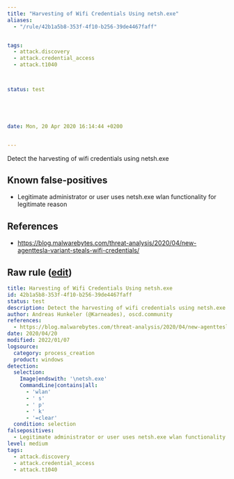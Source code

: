 ```yaml
---
title: "Harvesting of Wifi Credentials Using netsh.exe"
aliases:
  - "/rule/42b1a5b8-353f-4f10-b256-39de4467faff"


tags:
  - attack.discovery
  - attack.credential_access
  - attack.t1040



status: test





date: Mon, 20 Apr 2020 16:14:44 +0200


---
```


Detect the harvesting of wifi credentials using netsh.exe

<!--more-->


## Known false-positives

* Legitimate administrator or user uses netsh.exe wlan functionality for legitimate reason



## References

* https://blog.malwarebytes.com/threat-analysis/2020/04/new-agenttesla-variant-steals-wifi-credentials/


## Raw rule ([edit](https://github.com/SigmaHQ/sigma/edit/master/rules/windows/process_creation/proc_creation_win_netsh_wifi_credential_harvesting.yml))
```yaml
title: Harvesting of Wifi Credentials Using netsh.exe
id: 42b1a5b8-353f-4f10-b256-39de4467faff
status: test
description: Detect the harvesting of wifi credentials using netsh.exe
author: Andreas Hunkeler (@Karneades), oscd.community
references:
  - https://blog.malwarebytes.com/threat-analysis/2020/04/new-agenttesla-variant-steals-wifi-credentials/
date: 2020/04/20
modified: 2022/01/07
logsource:
  category: process_creation
  product: windows
detection:
  selection:
    Image|endswith: '\netsh.exe'
    CommandLine|contains|all:
      - 'wlan'
      - ' s'
      - ' p'
      - ' k'
      - '=clear'
  condition: selection
falsepositives:
  - Legitimate administrator or user uses netsh.exe wlan functionality for legitimate reason
level: medium
tags:
  - attack.discovery
  - attack.credential_access
  - attack.t1040

```
